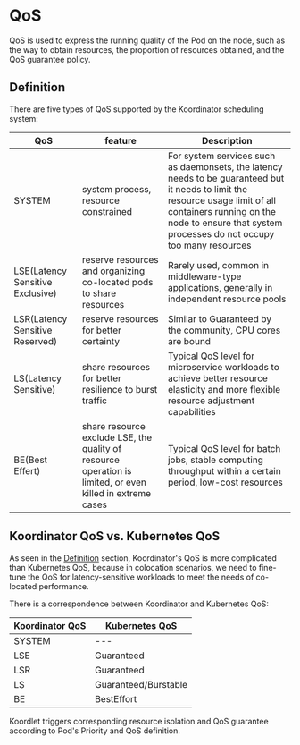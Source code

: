 # QoS

QoS is used to express the running quality of the Pod on the node, such as the way to obtain resources, the proportion of resources obtained, and the QoS guarantee policy.

## Definition

There are five types of QoS supported by the Koordinator scheduling system:

QoS	| feature |	Description
--- | ---- | -------------
SYSTEM |	system process, resource constrained	| For system services such as daemonsets, the latency needs to be guaranteed but it needs to limit the resource usage limit of all containers running on the node to ensure that system processes do not occupy too many resources
LSE(Latency Sensitive Exclusive) | reserve resources and organizing co-located pods to share resources | Rarely used, common in middleware-type applications, generally in independent resource pools
LSR(Latency Sensitive Reserved)	 | reserve resources for better certainty	    |  Similar to Guaranteed by the community, CPU cores are bound
LS(Latency Sensitive)	         | share resources for better resilience to burst traffic	    |  Typical QoS level for microservice workloads to achieve better resource elasticity and more flexible resource adjustment capabilities
BE(Best Effert)	                 | share resource exclude LSE, the quality of resource operation is limited, or even killed in extreme cases |	Typical QoS level for batch jobs, stable computing throughput within a certain period, low-cost resources


## Koordinator QoS vs. Kubernetes QoS

As seen in the [Definition](#definition) section, Koordinator's QoS is more complicated than Kubernetes QoS, because in colocation scenarios, we need to fine-tune the QoS for latency-sensitive workloads to meet the needs of co-located performance.

There is a correspondence between Koordinator and Kubernetes QoS:

Koordinator QoS | Kubernetes QoS 
--------------- | -------------- 
SYSTEM |  --- 
LSE | Guaranteed 
LSR | Guaranteed 
LS | Guaranteed/Burstable 
BE | BestEffort 

Koordlet triggers corresponding resource isolation and QoS guarantee according to Pod's Priority and QoS definition.
